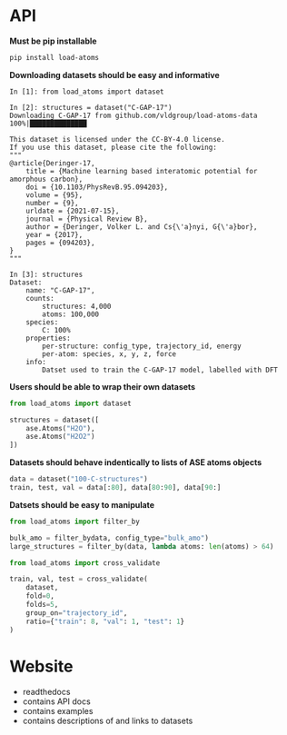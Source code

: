# API

**Must be pip installable**

```bash
pip install load-atoms
```

**Downloading datasets should be easy and informative**

```ipython
In [1]: from load_atoms import dataset

In [2]: structures = dataset("C-GAP-17")
Downloading C-GAP-17 from github.com/vldgroup/load-atoms-data
100%|██████████████

This dataset is licensed under the CC-BY-4.0 license.
If you use this dataset, please cite the following:
"""
@article{Deringer-17,
    title = {Machine learning based interatomic potential for amorphous carbon},
    doi = {10.1103/PhysRevB.95.094203},
    volume = {95},
    number = {9},
    urldate = {2021-07-15},
    journal = {Physical Review B},
    author = {Deringer, Volker L. and Cs{\'a}nyi, G{\'a}bor},
    year = {2017},
    pages = {094203},
}
"""

In [3]: structures
Dataset:
    name: "C-GAP-17",
    counts:
        structures: 4,000
        atoms: 100,000
    species:
        C: 100%
    properties:
        per-structure: config_type, trajectory_id, energy
        per-atom: species, x, y, z, force
    info:
        Datset used to train the C-GAP-17 model, labelled with DFT
```

**Users should be able to wrap their own datasets**

```python
from load_atoms import dataset

structures = dataset([
    ase.Atoms("H2O"),
    ase.Atoms("H2O2")
])
```

**Datasets should behave indentically to lists of ASE atoms objects**

```python
data = dataset("100-C-structures")
train, test, val = data[:80], data[80:90], data[90:]
```

**Datsets should be easy to manipulate**

```python
from load_atoms import filter_by

bulk_amo = filter_bydata, config_type="bulk_amo")
large_structures = filter_by(data, lambda atoms: len(atoms) > 64)
```

```python
from load_atoms import cross_validate

train, val, test = cross_validate(
    dataset,
    fold=0,
    folds=5,
    group_on="trajectory_id",
    ratio={"train": 8, "val": 1, "test": 1}
)
```

# Website

-   readthedocs
-   contains API docs
-   contains examples
-   contains descriptions of and links to datasets
